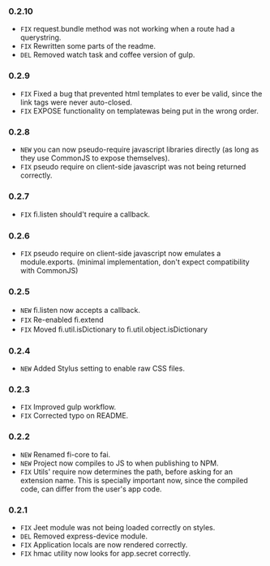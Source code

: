 ### 0.2.10
* `FIX` request.bundle method was not working when a route had a querystring.
* `FIX` Rewritten some parts of the readme.
* `DEL` Removed watch task and coffee version of gulp.

### 0.2.9
* `FIX` Fixed a bug that prevented html templates to ever be valid, since the link tags
		were never auto-closed.
* `FIX` EXPOSE functionality on templatewas being put in the wrong order.

### 0.2.8
* `NEW` you can now pseudo-require javascript libraries directly (as long as they use
		CommonJS to expose themselves).
* `FIX` pseudo require on client-side javascript was not being returned correctly.

### 0.2.7
* `FIX` ﬁ.listen should't require a callback.

### 0.2.6
* `FIX` pseudo require on client-side javascript now emulates a module.exports.
		(minimal implementation, don't expect compatibility with CommonJS)

### 0.2.5
* `NEW` ﬁ.listen now accepts a callback.
* `FIX` Re-enabled ﬁ.extend
* `FIX` Moved ﬁ.util.isDictionary to ﬁ.util.object.isDictionary

### 0.2.4
* `NEW` Added Stylus setting to enable raw CSS files.

### 0.2.3
* `FIX` Improved gulp workflow.
* `FIX` Corrected typo on README.

### 0.2.2
* `NEW` Renamed fi-core to fai.
* `NEW` Project now compiles to JS to when publishing to NPM.
* `FIX` Utils' require now determines the path, before asking for an extension name.
        This is specially important now, since the compiled code, can differ from the
        user's app code.

### 0.2.1
* `FIX` Jeet module was not being loaded correctly on styles.
* `DEL` Removed express-device module.
* `FIX` Application locals are now rendered correctly.
* `FIX` hmac utility now looks for app.secret correctly.
